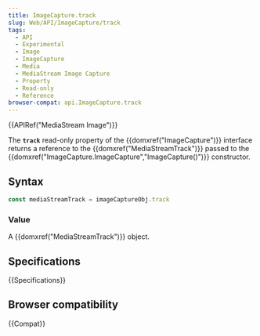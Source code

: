 ```yaml
---
title: ImageCapture.track
slug: Web/API/ImageCapture/track
tags:
  - API
  - Experimental
  - Image
  - ImageCapture
  - Media
  - MediaStream Image Capture
  - Property
  - Read-only
  - Reference
browser-compat: api.ImageCapture.track
---
```

{{APIRef("MediaStream Image")}}

The **`track`** read-only property of the
{{domxref("ImageCapture")}} interface returns a reference to the
{{domxref("MediaStreamTrack")}} passed to the
{{domxref("ImageCapture.ImageCapture","ImageCapture()")}} constructor.

## Syntax

```js
const mediaStreamTrack = imageCaptureObj.track
```

### Value

A {{domxref("MediaStreamTrack")}} object.

## Specifications

{{Specifications}}

## Browser compatibility

{{Compat}}

